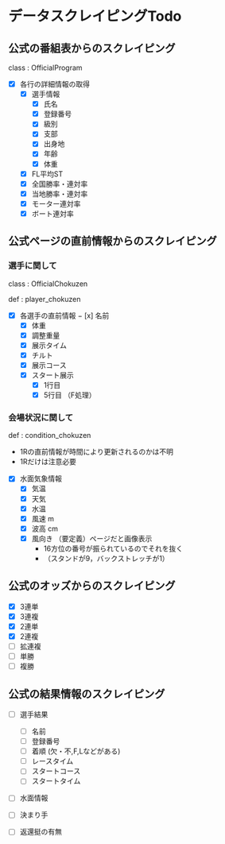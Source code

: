 # データスクレイピングTodo

## 公式の番組表からのスクレイピング

class : OfficialProgram

- [x] 各行の詳細情報の取得
  - [x] 選手情報
    - [x] 氏名
    - [x] 登録番号
    - [x] 級別
    - [x] 支部
    - [x] 出身地
    - [x] 年齢
    - [x] 体重
  - [x] FL平均ST
  - [x] 全国勝率・連対率
  - [x] 当地勝率・連対率
  - [x] モーター連対率
  - [x] ボート連対率

## 公式ページの直前情報からのスクレイピング

### 選手に関して

class : OfficialChokuzen

def : player_chokuzen

- [x] 各選手の直前情報
  − [x] 名前
  - [x] 体重
  - [x] 調整重量
  - [x] 展示タイム
  - [x] チルト
  - [x] 展示コース
  - [x] スタート展示
    - [x] 1行目
    - [x] 5行目 （F処理）

### 会場状況に関して

def : condition_chokuzen

- 1Rの直前情報が時間により更新されるのかは不明
- 1Rだけは注意必要
- [x] 水面気象情報
  - [x] 気温
  - [x] 天気
  - [x] 水温
  - [x] 風速 m
  - [x] 波高 cm
  - [x] 風向き （要定義）ページだと画像表示
    - 16方位の番号が振られているのでそれを抜く
    - （スタンドが9，バックストレッチが1）

## 公式のオッズからのスクレイピング

- [x] 3連単
- [x] 3連複
- [x] 2連単
- [x] 2連複
- [ ] 拡連複
- [ ] 単勝
- [ ] 複勝

## 公式の結果情報のスクレイピング

- [ ] 選手結果
  - [ ] 名前
  - [ ] 登録番号
  - [ ] 着順 (欠・不,F,Lなどがある)
  - [ ] レースタイム
  - [ ] スタートコース
  - [ ] スタートタイム

- [ ] 水面情報

- [ ] 決まり手

- [ ] 返還挺の有無
